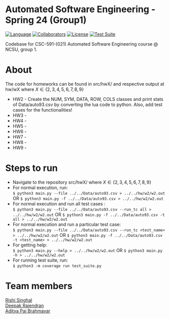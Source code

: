 # Automated Software Engineering - Spring 24 (Group1)
[![Language](https://img.shields.io/badge/Language-Python-orange.svg?style=flat)](https://github.com/search?q=repo%3Aadipai%2Fase24++language%3APython&type=code)
[![Collaborators](https://img.shields.io/badge/Collaborators-3-purple.svg?style=flat)](https://github.com/adipai/ase24/graphs/contributors)
[![License](https://img.shields.io/badge/License-MIT-blue.svg?style=flat)](https://github.com/adipai/ase24/blob/main/LICENSE.txt)
[![Test Suite](https://github.com/adipai/ase24/actions/workflows/run_test_suite.yml/badge.svg)](https://github.com/adipai/ase24/actions/workflows/run_test_suite.yml)

Codebase for CSC-591-(021) Automated Software Engineering course @ NCSU, group 1.

# About
The code for homeworks can be found in src/hwX/ and respective output at hw/wX where $X \in \{2,3,4,5,6,7,8,9\}$ <br/>

* HW2 - Create the NUM, SYM, DATA, ROW, COLS classes and print stats of Data/auto93.csv by converting the lua code to python. Also, add test cases for the functionalities!<br/>
* HW3 -<br/>
* HW4 -<br/>
* HW5 -<br/>
* HW6 -<br/> 
* HW7 -<br/> 
* HW8 -<br/>
* HW9 -<br/>

# Steps to run
* Navigate to the repository src/hwX/ where $X \in \{2,3,4,5,6,7,8,9\}$ <br/>
* For normal execution, run: <br/>
  `$ python3 main.py --file ../../Data/auto93.csv > ../../hw/w2/w2.out` OR `$ python3 main.py -f ../../Data/auto93.csv > ../../hw/w2/w2.out`
* For normal execution and run all test cases : <br/>
  `$ python3 main.py --file ../../Data/auto93.csv --run_tc all > ../../hw/w2/w2.out` OR `$ python3 main.py -f ../../Data/auto93.csv -t all > ../../hw/w2/w2.out`
* For normal execution and run a particular test case: <br/>
  `$ python3 main.py --file ../../Data/auto93.csv --run_tc <test_name> > ../../hw/w2/w2.out` OR `$ python3 main.py -f ../../Data/auto93.csv -t <test_name> > ../../hw/w2/w2.out`
* For getting help: <br/>
  `$ python3 main.py --help > ../../hw/w2/w2.out` OR `$ python3 main.py -h > ../../hw/w2/w2.out`
* For running test suite, run:<br/>
  `$ python3 -m coverage run test_suite.py`

# Team members
[Rishi Singhal](https://www.linkedin.com/in/rishi-singhal1101/)<br/>
[Deepak Rajendran](https://www.linkedin.com/in/deepr41)<br/>
[Aditya Pai Brahmavar](https://www.linkedin.com/in/adityapai16/)<br/>
